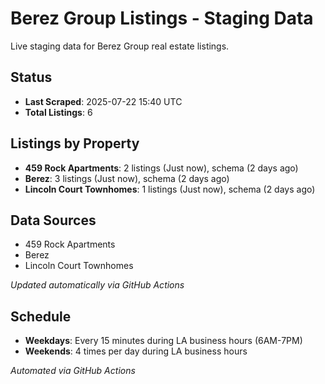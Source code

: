 # Berez Group Listings - Staging Data

Live staging data for Berez Group real estate listings.

## Status

- **Last Scraped**: 2025-07-22 15:40 UTC
- **Total Listings**: 6

## Listings by Property

- **459 Rock Apartments**: 2 listings (Just now), schema (2 days ago)
- **Berez**: 3 listings (Just now), schema (2 days ago)
- **Lincoln Court Townhomes**: 1 listings (Just now), schema (2 days ago)

## Data Sources

- 459 Rock Apartments
- Berez
- Lincoln Court Townhomes

*Updated automatically via GitHub Actions*

## Schedule

- **Weekdays**: Every 15 minutes during LA business hours (6AM-7PM)
- **Weekends**: 4 times per day during LA business hours

*Automated via GitHub Actions*
